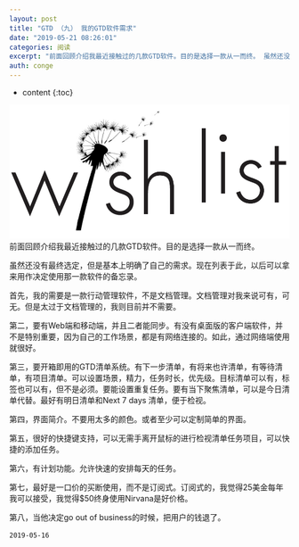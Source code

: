 ```yaml
---
layout: post
title: "GTD （九） 我的GTD软件需求"
date: "2019-05-21 08:26:01"
categories: 阅读
excerpt: "前面回顾介绍我最近接触过的几款GTD软件。目的是选择一款从一而终。 虽然还没有最终选定，但是基本上明确了自己的需求。现在列表于此，以后可以拿来用..."
auth: conge
---
```

* content
{:toc}

![](/assets/images/阅读/118382-a232462aba23b199.png)
前面回顾介绍我最近接触过的几款GTD软件。目的是选择一款从一而终。

虽然还没有最终选定，但是基本上明确了自己的需求。现在列表于此，以后可以拿来用作决定使用那一款软件的备忘录。

首先，我的需要是一款行动管理软件，不是文档管理。文档管理对我来说可有，可无。但是太过于文档管理的，我则目前并不需要。

第二，要有Web端和移动端，并且二者能同步。有没有桌面版的客户端软件，并不是特别重要，因为自己的工作场景，都是有网络连接的。如此，通过网络端使用就很好。

第三，要开箱即用的GTD清单系统。有下一步清单，有将来也许清单，有等待清单，有项目清单。可以设置场景，精力，任务时长，优先级。目标清单可以有，标签也可以有，但不是必须。要能设置重复任务。要有当下聚焦清单，可以是今日清单代替。最好有明日清单和Next 7 days 清单，便于检视。

第四，界面简介。不要用太多的颜色。或者至少可以定制简单的界面。

第五，很好的快捷键支持，可以无需手离开鼠标的进行检视清单任务项目，可以快捷的添加任务。

第六，有计划功能。允许快速的安排每天的任务。

第七，最好是一口价的买断使用，而不是订阅式。订阅式的，我觉得25美金每年我可以接受，我觉得$50终身使用Nirvana是好价格。

第八，当他决定go out of business的时候，把用户的钱退了。

```
2019-05-16
```
